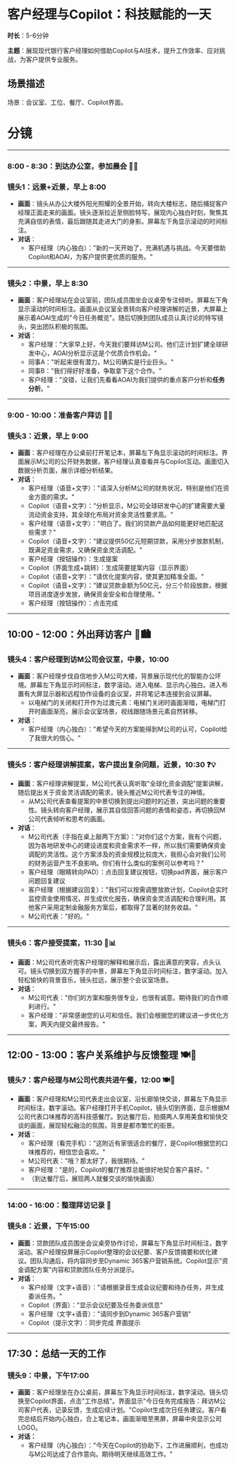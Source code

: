 # 客户经理与Copilot：科技赋能的一天

**时长**：5-6分钟

**主题**：展现现代银行客户经理如何借助Copilot与AI技术，提升工作效率、应对挑战，为客户提供专业服务。

## 场景描述

场景：会议室、工位、餐厅、Copilot界面。

# 分镜

---
### **8:00 - 8:30：到达办公室，参加晨会 🌅🏢**

### **镜头1：远景+近景，早上 8:00**

- **画面**：镜头从办公大楼外阳光照耀的全景开始，转向大楼标志，随后捕捉客户经理正面走来的画面。镜头逐渐拉近至侧脸特写，展现内心独白时刻，聚焦其充满自信的表情，最后跟随其走进大门的身影。屏幕左下角显示滚动的时间标注。
- **对话**：
    - 客户经理（内心独白）："新的一天开始了，充满机遇与挑战。今天要借助Copilot和AOAI，为客户提供更优质的服务。"

---

### **镜头2：中景，早上 8:30**

- **画面**：客户经理站在会议室前，团队成员围坐会议桌旁专注倾听。屏幕左下角显示滚动的时间标注。画面从会议室全景转向客户经理讲解的近景，大屏幕上展示着AOAI生成的"今日任务概览"。随后切换到团队成员认真讨论的特写镜头，突出团队积极的氛围。
- **对话**：
    - 客户经理："大家早上好，今天我们要拜访M公司。他们正计划扩建全球研发中心，AOAI分析显示这是个优质合作机会。"
    - 同事A："听起来很有潜力，M公司确实是行业巨头。"
    - 同事B："我们得好好准备，争取拿下这个合作。"
    - 客户经理："没错，让我们先看看AOAI为我们提供的重点客户分析和**任务分析**。"

---

### **9:00 - 10:00：准备客户拜访 📧📑**

### **镜头3：近景，早上 9:00**

- **画面**：客户经理在办公桌前打开笔记本，屏幕左下角显示滚动的时间标注。界面展示M公司的公开财务数据，客户经理认真查看并与Copilot互动。画面切入数据分析页面，展示详细分析结果。
- **对话**：
    - 客户经理（语音+文字）："请深入分析M公司的财务状况，特别是他们在资金方面的需求。"
    - Copilot（语音+文字）："分析显示，M公司全球研发中心的扩建需要大量流动资金支持，其全球化布局对资金灵活性要求高。"
    - 客户经理（语音+文字）："明白了。我们的贷款产品如何能更好地匹配这些需求？"
    - Copilot（语音+文字）："建议提供50亿元短期贷款，采用分步放款机制，既满足资金需求，又确保资金灵活调配。"
    - 客户经理（按钮操作）：生成提案
    - Copilot（界面生成+跳转）：生成简要提案内容（显示界面）
    - Copilot（语音+文字）："请优化提案内容，使其更加精准全面。"
    - Copilot（语音+文字）："建议贷款金额为50亿元，分三个阶段放款，根据项目进度逐步发放，确保资金安全和合理使用。"
    - 客户经理（按钮操作）：点击完成

---

## **10:00 - 12:00：外出拜访客户** 🚗🏙️

### **镜头4：客户经理到访M公司会议室，中景，10:00**

- **画面**：客户经理步伐自信地步入M公司大楼，背景展示现代化的智能办公环境。屏幕左下角显示时间标注，数字滚动。进入电梯、显示内心独白。进入布置有大屏显示器和远程协作设备的会议室，并将笔记本连接到会议屏幕。
    - 以电梯门的关闭和打开作为过渡元素：电梯门关闭时画面渐暗，电梯门打开时画面渐亮，展示会议室场景，视线跟随场景元素自然转移。
- **对话**：
    - 客户经理（内心独白）："希望今天的方案能得到M公司的认可，Copilot给了我很大的信心。"

---

### **镜头5：客户经理讲解提案，客户提出复杂问题，近景，10:30 ❓💡**

- **画面**：客户经理讲解提案，M公司代表认真听取"全球化资金调配"提案讲解，随后提出关于资金灵活调配的需求，镜头推近M公司代表专注的神情。
    - 从M公司代表查看提案的中景切换到提出问题时的近景，突出问题的重要性。镜头转向客户经理，展示其自信回答问题的表情和姿态，再切换回M公司代表倾听和思考的画面。
- **对话**：
    - M公司代表（手指在桌上敲两下方案）："对你们这个方案，我有个问题，因为各地研发中心的建设进度和资金需求不一样，所以我们需要确保资金调配的灵活性。这个方案涉及的资金规模比较庞大，我担心会对我们公司的财务运营产生不良影响。你们有什么类似的案例可以参考吗？"
    - 客户经理（眼睛转向PAD）：点击回复建议按钮，切换pad界面，展示客户问题回复建议
    - 客户经理（根据建议回复）："我们可以按需调整放款计划，Copilot会实时监控资金使用情况，并生成优化报告，确保资金灵活调配和合理利用。其他客户采用定制金融服务方案后，都取得了显著的财务收益。"
    - M公司代表："好的。"

---

### **镜头6：客户接受提案，11:30 🤝📊**

- **画面**：M公司代表听完客户经理的解释和展示后，露出满意的笑容，点头认可。镜头切换到双方握手的中景，屏幕左下角显示时间标注，数字滚动。加入轻松愉快的背景音乐，镜头拉远，展示整个会议室场景。
- **对话**：
    - M公司代表："你们的方案和服务很专业，也很有诚意。期待我们的合作顺利进行。"
    - 客户经理："非常感谢您的认可和信任。我们会根据您的建议进一步优化方案，两天内提交最终报告。"

---

## **12:00 - 13:00：客户关系维护与反馈整理** 🍽️💬

### **镜头7：客户经理与M公司代表共进午餐，12:00 🍽📍**

- **画面**：客户经理和M公司代表走出会议室，沿长廊愉快交谈，屏幕左下角显示时间标注，数字滚动。客户经理打开手机Copilot，镜头切到界面，显示根据M公司代表口味推荐的高科技感餐厅。到达餐厅后，拍摄两人享用美食和愉快交谈的画面，展现轻松融洽的氛围，背景是都市繁忙的街景。
- **对话**：
    - 客户经理（看完手机）："这附近有家很适合的餐厅，是Copilot根据您的口味推荐的，相信您会喜欢。"
    - M公司代表："哦？那太好了，我很期待。"
    - 客户经理："是的，Copilot的餐厅推荐总能很好地契合客户喜好。"
    - （到达餐厅后，展现两人就餐交谈的愉快画面）

---

### **14:00 - 16:00：整理拜访记录 💬**

### **镜头8：近景，下午15:00**

- **画面**：贷款团队成员围坐会议桌旁协作讨论，屏幕左下角显示时间标注，数字滚动。客户经理投屏展示Copilot整理的会议纪要、客户反馈摘要和优化建议。团队沟通后，将内容同步至Dynamic 365客户营销系统。Copilot显示"资金调配方案"内容和贷款团队任务分派提示。
- **对话**：
    - 客户经理（文字+语音）："请根据录音生成会议纪要和待办任务，并生成委派任务。"
    - Copilot（界面）："显示会议纪要及任务委派信息"
    - 客户经理（文字+语音）："请同步到Dynamic 365客户营销"
    - Copilot（提示文字）：同步完成 界面提示

---

## **17:30：总结一天的工作**

### 镜头9：中景，下午17:00

- **画面**：客户经理坐在办公桌前，屏幕左下角显示时间标注，数字滚动。镜头切换至Copilot界面，点击"工作总结"。界面显示"今日任务完成报告：拜访M公司客户代表，记录反馈，生成后续计划。"Copilot生成次日任务建议。客户看完总结后开始内心独白，合上笔记本，画面渐暗至黑屏，屏幕中央显示公司LOGO。
- **对话：**
    - 客户经理（内心独白）："今天在Copilot的协助下，工作进展顺利，也成功与M公司达成了合作意向。期待明天继续高效工作。"
